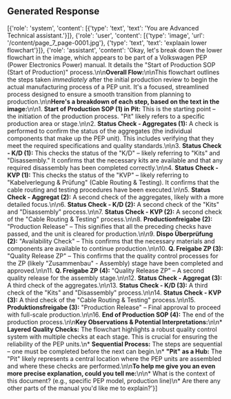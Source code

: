 ## Generated Response


[{'role': 'system', 'content': [{'type': 'text', 'text': 'You are Advanced Technical assistant.'}]}, {'role': 'user', 'content': [{'type': 'image', 'url': '/content/page_7_page-0001.jpg'}, {'type': 'text', 'text': 'explaain lower flowchart'}]},
{'role': 'assistant', 'content': 'Okay, let\'s break down the lower flowchart in the image, which appears to be part of a Volkswagen PEP (Power Electronics Power) manual.  It details the "Start of Production SOP (Start of Production)" process.\n\n**Overall Flow:**\n\nThis flowchart outlines the steps taken *immediately* after the initial production review to begin the actual manufacturing process of a PEP unit. It\'s a focused, streamlined process designed to ensure a smooth transition from planning to production.\n\n**Here\'s a breakdown of each step, based on the text in the image:**\n\n1. **Start of Production SOP (1) in Pit:** This is the starting point – the initiation of the production process. "Pit" likely refers to a specific production area or stage.\n\n2. **Status Check - Aggregates (1):**  A check is performed to confirm the status of the aggregates (the individual components that make up the PEP unit).  This includes verifying that they meet the required specifications and quality standards.\n\n3. **Status Check - K/D (1):**  This checks the status of the "K/D" – likely referring to "Kits" and "Disassembly."  It confirms that the necessary kits are available and that any required disassembly has been completed correctly.\n\n4. **Status Check - KVP (1):**  This checks the status of the "KVP" – likely referring to "Kabelverlegung & Prüfung" (Cable Routing & Testing).  It confirms that the cable routing and testing procedures have been executed.\n\n5. **Status Check - Aggregat (2):**  A second check of the aggregates, likely with a more detailed focus.\n\n6. **Status Check - K/D (2):**  A second check of the "Kits" and "Disassembly" process.\n\n7. **Status Check - KVP (2):**  A second check of the "Cable Routing & Testing" process.\n\n8. **Productionfreigabe (2):**  "Production Release" – This signifies that all the preceding checks have passed, and the unit is cleared for production.\n\n9. **Dispo Überprüfung (2):**  "Availability Check" –  This confirms that the necessary materials and components are available to continue production.\n\n10. **Q. Freigabe ZP (3):** "Quality Release ZP" –  This confirms that the quality control processes for the ZP (likely "Zusammenbau" - Assembly) stage have been completed and approved.\n\n11. **Q. Freigabe ZP (4):**  "Quality Release ZP" –  A second quality release for the assembly stage.\n\n12. **Status Check - Aggregat (3):**  A third check of the aggregates.\n\n13. **Status Check - K/D (3):**  A third check of the "Kits" and "Disassembly" process.\n\n14. **Status Check - KVP (3):**  A third check of the "Cable Routing & Testing" process.\n\n15. **Produktionsfreigabe (3):**  "Production Release" –  Final approval to proceed with full-scale production.\n\n16. **End of Production SOP (4):**  The end of the production process.\n\n**Key Observations & Potential Interpretations:**\n\n* **Layered Quality Checks:** The flowchart highlights a robust quality control system with multiple checks at each stage. This is crucial for ensuring the reliability of the PEP units.\n* **Sequential Process:** The steps are sequential – one must be completed before the next can begin.\n* **"Pit" as a Hub:** The "Pit" likely represents a central location where the PEP units are assembled and where these checks are performed.\n\n**To help me give you an even more precise explanation, could you tell me:**\n\n*   What is the context of this document? (e.g., specific PEP model, production line)\n*   Are there any other parts of the manual you\'d like me to explain?'}]
